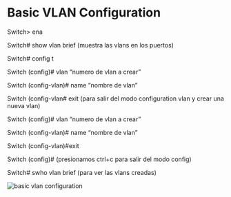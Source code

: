 # Basic VLAN Configuration
Switch> ena

Switch# show vlan brief (muestra las vlans en los puertos)

Switch# config t

Switch (config)# vlan “numero de vlan a crear”

Switch (config-vlan)#  name “nombre de vlan”

Switch (config-vlan# exit (para salir del modo configuration vlan y crear una nueva vlan)

Switch (config)# vlan “numero de vlan a crear”

Switch (config-vlan)# name “nombre de vlan”

Switch (config-vlan)#exit

Switch (config)# (presionamos ctrl+c para salir del modo config)

Switch# swho vlan brief (para ver las vlans creadas)

![basic vlan configuration](https://github.com/btock/Cisco-network-tips/assets/14008255/6782b12c-1a4f-456c-bf87-4e5726c24b6c)
